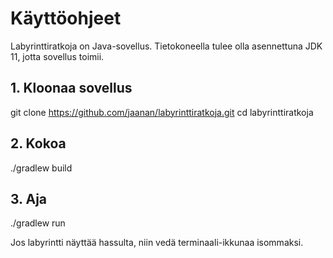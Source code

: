 # Käyttöohjeet
Labyrinttiratkoja on Java-sovellus. Tietokoneella tulee olla asennettuna JDK 11, jotta sovellus toimii.

## 1. Kloonaa sovellus
git clone https://github.com/jaanan/labyrinttiratkoja.git
cd labyrinttiratkoja

## 2. Kokoa
./gradlew build

## 3. Aja
./gradlew run

Jos labyrintti näyttää hassulta, niin vedä terminaali-ikkunaa isommaksi.
